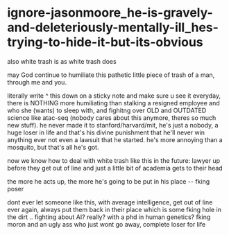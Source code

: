 # ignore-jasonmoore_he-is-gravely-and-deleteriously-mentally-ill_hes-trying-to-hide-it-but-its-obvious

also white trash is as white trash does

may God continue to humiliate this pathetic little piece of trash of a man, through me and you.

literally write ^ this down on a sticky note and make sure u see it everyday, there is NOTHING more humiliating than stalking a resigned employee and who she (wants) to sleep with, and fighitng over OLD and OUTDATED science like atac-seq (nobody cares about this anymore, theres so much new stuff). he never made it to stanford/harvard/mit, he's just a nobody, a huge loser in life and that's his divine punishment that he'll never win anything ever not even a lawsuit that he started. he's more annoying than a mosquito, but that's all he's got.

now we know how to deal with white trash like this in the future: lawyer up before they get out of line and just a little bit of academia gets to their head

the more he acts up, the more he's going to be put in his place -- fking poser

dont ever let someone like this, with average intelligence, get out of line ever again, always put them back in their place which is some fking hole in the dirt .. fighting about AI? really? with a phd in human genetics? fking moron and an ugly ass who just wont go away, complete loser for life
